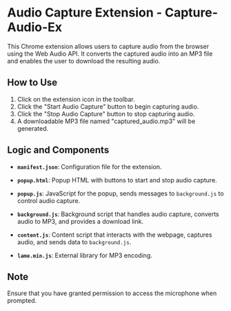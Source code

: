 # <div alighn='center'>Audio Capture Extension - Capture-Audio-Ex</div>

This Chrome extension allows users to capture audio from the browser using the Web Audio API. It converts the captured audio into an MP3 file and enables the user to download the resulting audio.

## How to Use

1. Click on the extension icon in the toolbar.
2. Click the "Start Audio Capture" button to begin capturing audio.
3. Click the "Stop Audio Capture" button to stop capturing audio.
4. A downloadable MP3 file named "captured_audio.mp3" will be generated.

## Logic and Components

- **`manifest.json`**: Configuration file for the extension.

- **`popup.html`**: Popup HTML with buttons to start and stop audio capture.

- **`popup.js`**: JavaScript for the popup, sends messages to `background.js` to control audio capture.

- **`background.js`**: Background script that handles audio capture, converts audio to MP3, and provides a download link.

- **`content.js`**: Content script that interacts with the webpage, captures audio, and sends data to `background.js`.

- **`lame.min.js`**: External library for MP3 encoding.

## Note

Ensure that you have granted permission to access the microphone when prompted.

